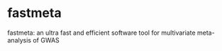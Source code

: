 # fastmeta
fastmeta: an ultra fast and efficient software tool for multivariate meta-analysis of GWAS

